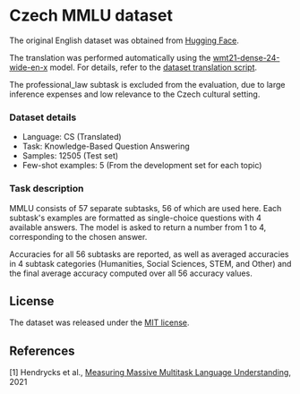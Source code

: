 # Czech MMLU dataset

The original English dataset was obtained from [Hugging Face](https://huggingface.co/datasets/cais/mmlu).

The translation was performed automatically using the [wmt21-dense-24-wide-en-x](https://huggingface.co/facebook/wmt21-dense-24-wide-en-x) model. For details, refer to the [dataset translation script](../dataset_translation.py).

The professional_law subtask is excluded from the evaluation, due to large inference expenses and low relevance to the Czech cultural setting.

### Dataset details

- Language: CS (Translated)
- Task: Knowledge-Based Question Answering
- Samples: 12505 (Test set)
- Few-shot examples: 5 (From the development set for each topic)

### Task description

MMLU consists of 57 separate subtasks, 56 of which are used here. Each subtask's examples are formatted as single-choice questions with 4 available answers. The model is asked to return a number from 1 to 4, corresponding to the chosen answer.

Accuracies for all 56 subtasks are reported, as well as averaged accuracies in 4 subtask categories (Humanities, Social Sciences, STEM, and Other) and the final average accuracy computed over all 56 accuracy values.

## License

The dataset was released under the [MIT license](LICENSE).

## References

[1] Hendrycks et al., [Measuring Massive Multitask Language Understanding](https://arxiv.org/abs/2009.03300), 2021
